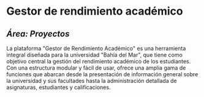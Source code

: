 # Gestor de rendimiento académico
## _Área: Proyectos_
La plataforma "Gestor de Rendimiento Académico" es una herramienta integral diseñada para la universidad "Bahía del Mar", que tiene como objetivo central la gestión del rendimiento académico de los estudiantes. Con una estructura modular y fácil de usar, ofrece una amplia gama de funciones que abarcan desde la presentación de información general sobre la universidad y sus facultades hasta la administración detallada de asignaturas, estudiantes y calificaciones.
